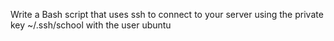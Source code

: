 Write a Bash script that uses ssh to connect to your server using the private key ~/.ssh/school with the user ubuntu
